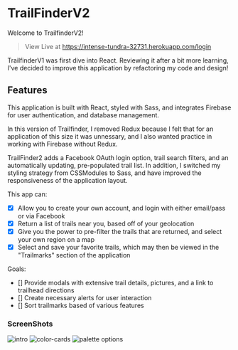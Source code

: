 # TrailFinderV2

Welcome to TrailfinderV2!

> View Live at https://intense-tundra-32731.herokuapp.com/login

TrailfinderV1 was first dive into React. Reviewing it after a bit more learning, I've decided to improve this application by refactoring my code and design!

## Features

This application is built with React, styled with Sass, and integrates Firebase for user authentication, and database management.

In this version of Trailfinder, I removed Redux because I felt that for an application of this size it was unnessary, and I also wanted practice in working with Firebase without Redux.

TrailFinder2 adds a Facebook OAuth login option, trail search filters, and an automatically updating, pre-populated trail list. In addition, I switched my styling strategy from CSSModules to Sass, and have improved the responsiveness of the application layout.

This app can:

- [x] Allow you to create your own account, and login with either email/pass or via Facebook
- [x] Return a list of trails near you, based off of your geolocation
- [x] Give you the power to pre-filter the trails that are returned, and select your own region on a map
- [x] Select and save your favorite trails, which may then be viewed in the "Trailmarks" section of the application

Goals:

- [] Provide modals with extensive trail details, pictures, and a link to trailhead directions
- [] Create necessary alerts for user interaction
- [] Sort trailmarks based of various features

### ScreenShots

![intro](public/screenShots/intro.png)
![color-cards](public/screenShots/colorCards.png)
![palette options](public/screenShots/paletteOptions.png)
